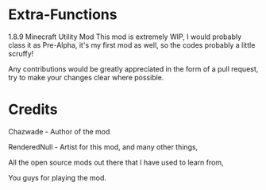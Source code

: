 # Extra-Functions
1.8.9 Minecraft Utility Mod
This mod is extremely WIP, I would probably class it as Pre-Alpha, it's my first mod as well, so the codes probably a little scruffy!

Any contributions would be greatly appreciated in the form of a pull request, try to make your changes clear where possible.

# Credits
Chazwade - Author of the mod

RenderedNull - Artist for this mod, and many other things,

All the open source mods out there that I have used to learn from,

You guys for playing the mod.
